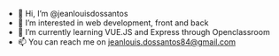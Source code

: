 - 👋 Hi, I’m @jeanlouisdossantos
- 👀 I’m interested in web development, front and back
- 🌱 I’m currently learning VUE.JS and Express through Openclassroom
- 📫 You can reach me on jeanlouis.dossantos84@gmail.com

<!---
jeanlouisdossantos/jeanlouisdossantos is a ✨ special ✨ repository because its `README.md` (this file) appears on your GitHub profile.
You can click the Preview link to take a look at your changes.
--->
